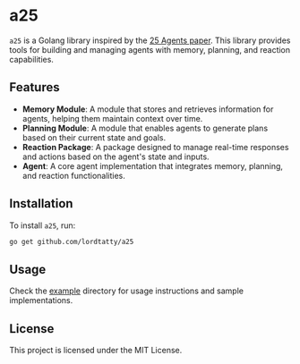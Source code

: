 # a25

`a25` is a Golang library inspired by the [25 Agents paper](https://arxiv.org/abs/2304.03442). This library provides tools for building and managing agents with memory, planning, and reaction capabilities.

## Features

- **Memory Module**: A module that stores and retrieves information for agents, helping them maintain context over time.
- **Planning Module**: A module that enables agents to generate plans based on their current state and goals.
- **Reaction Package**: A package designed to manage real-time responses and actions based on the agent's state and inputs.
- **Agent**: A core agent implementation that integrates memory, planning, and reaction functionalities.

## Installation

To install `a25`, run:

```bash
go get github.com/lordtatty/a25
```

## Usage

Check the [example](https://github.com/lordtatty/a25/example) directory for usage instructions and sample implementations.

## License

This project is licensed under the MIT License.
